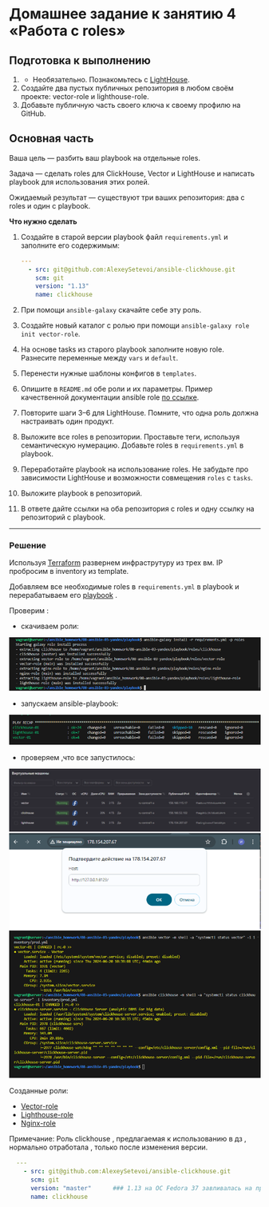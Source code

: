 # Домашнее задание к занятию 4 «Работа с roles»

## Подготовка к выполнению

1. * Необязательно. Познакомьтесь с [LightHouse](https://youtu.be/ymlrNlaHzIY?t=929).
2. Создайте два пустых публичных репозитория в любом своём проекте: vector-role и lighthouse-role.
3. Добавьте публичную часть своего ключа к своему профилю на GitHub.

## Основная часть

Ваша цель — разбить ваш playbook на отдельные roles.

Задача — сделать roles для ClickHouse, Vector и LightHouse и написать playbook для использования этих ролей.

Ожидаемый результат — существуют три ваших репозитория: два с roles и один с playbook.

**Что нужно сделать**

1. Создайте в старой версии playbook файл `requirements.yml` и заполните его содержимым:

   ```yaml
   ---
     - src: git@github.com:AlexeySetevoi/ansible-clickhouse.git
       scm: git
       version: "1.13"
       name: clickhouse 
   ```

2. При помощи `ansible-galaxy` скачайте себе эту роль.
3. Создайте новый каталог с ролью при помощи `ansible-galaxy role init vector-role`.
4. На основе tasks из старого playbook заполните новую role. Разнесите переменные между `vars` и `default`.
5. Перенести нужные шаблоны конфигов в `templates`.
6. Опишите в `README.md` обе роли и их параметры. Пример качественной документации ansible role [по ссылке](https://github.com/cloudalchemy/ansible-prometheus).
7. Повторите шаги 3–6 для LightHouse. Помните, что одна роль должна настраивать один продукт.
8. Выложите все roles в репозитории. Проставьте теги, используя семантическую нумерацию. Добавьте roles в `requirements.yml` в playbook.
9. Переработайте playbook на использование roles. Не забудьте про зависимости LightHouse и возможности совмещения `roles` с `tasks`.
10. Выложите playbook в репозиторий.
11. В ответе дайте ссылки на оба репозитория с roles и одну ссылку на репозиторий с playbook.

---

### Решение

Используя [Terraform](./terraform) развернем инфраструтуру из трех вм. IP пробросим в inventory из template.

Добавляем все необходимые roles в `requirements.yml` в playbook и перерабатываем его [playbook](./playbook) .

Проверим :

- скачиваем роли:

![1.png](./img/1.png)

- запускаем ansible-playbook:

![2.png](./img/2.png)

- проверяем ,что все запустилось:

![3.png](./img/3.png)
![4.png](./img/4.png)
![5.png](./img/5.png)

Созданные роли:

- [Vector-role](https://github.com/reocoker85/vector-role.git)
- [Lighthouse-role](https://github.com/reocoker85/lighthose-role.git)
- [Nginx-role](https://github.com/reocoker85/nginx-role.git)

Примечание:
Роль clickhouse , предлагаемая к использованию в дз , нормально отработала , только после изменения версии.
 ```yaml
   ---
     - src: git@github.com:AlexeySetevoi/ansible-clickhouse.git
       scm: git
       version: "master"      ### 1.13 на ОС Fedora 37 завливалась на проверке ключей.
       name: clickhouse 
   ```
